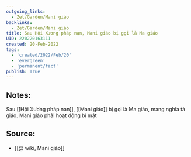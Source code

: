 ```yaml
---
outgoing_links:
  - Zet/Garden/Mani giáo
backlinks:
  - Zet/Garden/Mani giáo
title: Sau Hội Xương pháp nạn, Mani giáo bị gọi là Ma giáo
UID: 220220163111
created: 20-Feb-2022
tags:
  - 'created/2022/Feb/20'
  - 'evergreen'
  - 'permanent/fact'
publish: True
---
```

## Notes:
Sau [[Hội Xương pháp nạn]], [[Mani giáo]] bị gọi là Ma giáo, mang nghĩa tà giáo. Mani giáo phải hoạt động bí mật

## Source:
- [[@ wiki, Mani giáo]]


